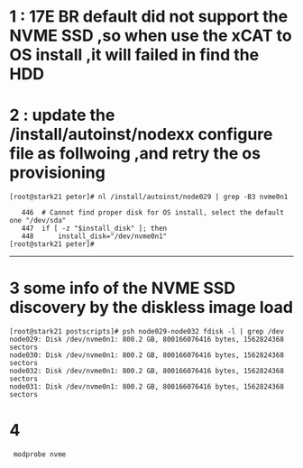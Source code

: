 # 1 : 17E  BR  default did not support the NVME SSD ,so when use the xCAT to OS install ,it will failed in find the HDD
# 2 : update the /install/autoinst/nodexx configure file as follwoing ,and retry the os provisioning 
```
[root@stark21 peter]# nl /install/autoinst/node029 | grep -B3 nvme0n1

   446  # Cannot find proper disk for OS install, select the default one "/dev/sda"
   447  if [ -z "$install_disk" ]; then
   448      install_disk="/dev/nvme0n1"
[root@stark21 peter]#

```
---

# 3 some info of the NVME SSD discovery by the diskless image load 
```
[root@stark21 postscripts]# psh node029-node032 fdisk -l | grep /dev
node029: Disk /dev/nvme0n1: 800.2 GB, 800166076416 bytes, 1562824368 sectors
node030: Disk /dev/nvme0n1: 800.2 GB, 800166076416 bytes, 1562824368 sectors
node032: Disk /dev/nvme0n1: 800.2 GB, 800166076416 bytes, 1562824368 sectors
node031: Disk /dev/nvme0n1: 800.2 GB, 800166076416 bytes, 1562824368 sectors
```
# 4 

```
 modprobe nvme

```
